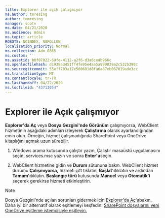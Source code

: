 ```yaml
---
title: Explorer ile açık çalışmıyor
ms.author: toresing
author: tomresing
manager: scotv
ms.date: 04/21/2020
ms.audience: Admin
ms.topic: article
ROBOTS: NOINDEX, NOFOLLOW
localization_priority: Normal
ms.collection: Adm_O365
ms.custom: ''
ms.assetid: b8f07022-69fe-4112-a2f6-d3a6cedb966c
ms.openlocfilehash: dc939a3451ff4fe95e4aa5a999839a2c532b398c
ms.sourcegitcommit: 55eff703a17e500681d8fa6a87eb067019ade3cc
ms.translationtype: MT
ms.contentlocale: tr-TR
ms.lasthandoff: 04/22/2020
ms.locfileid: "43713054"
---
```

# <a name="open-with-explorer-isnt-working"></a>Explorer ile Açık çalışmıyor

**Explorer'da Aç** veya **Dosya Gezgini'nde Görünüm** çalışmıyorsa, WebClient hizmetinin aşağıdaki adımları izleyerek **Çalıştırma** olarak ayarlandığından emin olun. Örneğin, hizmet çalışmadığında SharePoint veya OneDrive kitaplığını açmak uzun sürebilir. 
  
1. Windows arama kutusunda çalıştır yazın, Çalıştır masaüstü uygulamasını seçin, services.msc yazın ve sonra **Enter'u**seçin.
    
2. WebClient hizmetine gidin ve **Durum** sütununa bakın. WebClient hizmet durumu **Çalışmıyorsa,** hizmeti çift tıklatın, **Başlat'ı**tıklatın ve ardından **Tamam'ı**tıklatın. **Başlangıç türü** kutusunda **Manuel** veya **Otomatik'i** seçerek gerekirse hizmeti etkinleştirin. 
    
> [!NOTE]
> Dosya Gezgini'nde açılan sorunları gidermek için [Explorer'da Aç'a](https://go.microsoft.com/fwlink/?linkid=871665)bakın. Daha iyi bir alternatif olarak eşitlemeyi keşfedin: [SharePoint dosyalarını yeni OneDrive eşitleme istemcisiyle eşitleyin.](https://go.microsoft.com/fwlink/?linkid=871666) 
  


